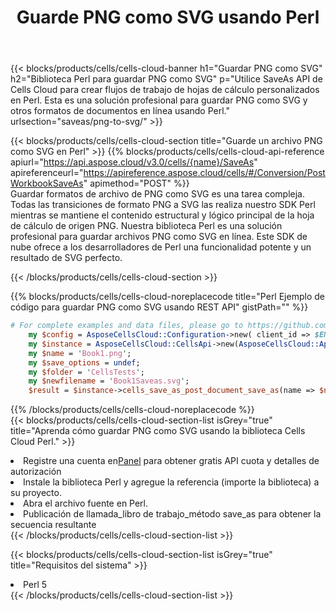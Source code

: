 ﻿---
title:  Guarde PNG como SVG usando Perl
description:  Utilizando Aspose.Cells Cloud SDK para Perl para guardar el archivo de formato PNG como archivo de formato SVG.
kwords: Excel, Save PNG as SVG, REST, Perl
howto: How to save PNG as SVG using Aspose.Cells Cloud Perl library.
---
{{< blocks/products/cells/cells-cloud-banner h1="Guardar PNG como SVG" h2="Biblioteca Perl para guardar PNG como SVG" p="Utilice SaveAs API de Cells Cloud para crear flujos de trabajo de hojas de cálculo personalizados en Perl. Esta es una solución profesional para guardar PNG como SVG y otros formatos de documentos en línea usando Perl." urlsection="saveas/png-to-svg/" >}}

{{< blocks/products/cells/cells-cloud-section title="Guarde un archivo PNG como SVG en Perl" >}}
{{% blocks/products/cells/cells-cloud-api-reference apiurl="https://api.aspose.cloud/v3.0/cells/{name}/SaveAs" apireferenceurl="https://apireference.aspose.cloud/cells/#/Conversion/PostWorkbookSaveAs" apimethod="POST" %}}
<br/>
Guardar formatos de archivo de PNG como SVG es una tarea compleja. Todas las transiciones de formato PNG a SVG las realiza nuestro SDK Perl mientras se mantiene el contenido estructural y lógico principal de la hoja de cálculo de origen PNG. Nuestra biblioteca Perl es una solución profesional para guardar archivos PNG como SVG en línea. Este SDK de nube ofrece a los desarrolladores de Perl una funcionalidad potente y un resultado de SVG perfecto.

{{< /blocks/products/cells/cells-cloud-section >}}

{{% blocks/products/cells/cells-cloud-noreplacecode title="Perl Ejemplo de código para guardar PNG como SVG usando REST API" gistPath="" %}}
  
```perl
# For complete examples and data files, please go to https://github.com/aspose-cells-cloud/aspose-cells-cloud-perl/
    my $config = AsposeCellsCloud::Configuration->new( client_id => $ENV{'ProductClientId'}, client_secret => $ENV{'ProductClientSecret'});
    my $instance = AsposeCellsCloud::CellsApi->new(AsposeCellsCloud::ApiClient->new( $config));
    my $name = 'Book1.png';
    my $save_options = undef;
    my $folder = 'CellsTests';
    my $newfilename = 'Book1Saveas.svg';
    $result = $instance->cells_save_as_post_document_save_as(name => $name,save_options => $save_options, newfilename => $newfilename, folder => $folder);
```
  
{{% /blocks/products/cells/cells-cloud-noreplacecode %}}
<br/>
{{< blocks/products/cells/cells-cloud-section-list isGrey="true" title="Aprenda cómo guardar PNG como SVG usando la biblioteca Cells Cloud Perl." >}}
<li> Registre una cuenta en<a href="https://dashboard.aspose.cloud/">Panel</a> para obtener gratis API cuota y detalles de autorización</li>
<li>Instale la biblioteca Perl y agregue la referencia (importe la biblioteca) a su proyecto.</li>
<li>Abra el archivo fuente en Perl.</li>
<li>Publicación de llamada_libro de trabajo_método save_as para obtener la secuencia resultante</li>
{{< /blocks/products/cells/cells-cloud-section-list >}}

{{< blocks/products/cells/cells-cloud-section-list isGrey="true" title="Requisitos del sistema" >}}
<li>Perl 5</li>
{{< /blocks/products/cells/cells-cloud-section-list >}}
